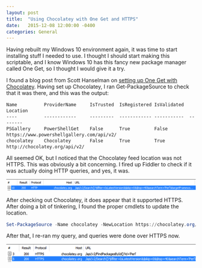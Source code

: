 ```yaml
---
layout: post
title:  "Using Chocolatey with One Get and HTTPS"
date:   2015-12-08 12:00:00 -0400
categories: General
---
```


Having rebuilt my Windows 10 environment again, it was time to start installing
stuff I needed to use. I thought I should start making this scriptable, and I
know Windows 10 has this fancy new package manager called One Get, so I thought
I would give it a try.

I found a blog post from Scott Hanselman on [setting up One Get with Chocolatey][1].
Having set up Chocolatey, I ran Get-PackageSource to check that it was there,
and this was the output:

```
Name          ProviderName     IsTrusted  IsRegistered IsValidated  Location
----          ------------     ---------  ------------ -----------  --------
PSGallery     PowerShellGet    False      True         False        https://www.powershellgallery.com/api/v2/
chocolatey    Chocolatey       False      True         True         http://chocolatey.org/api/v2/
```

All seemed OK, but I noticed that the Chocolatey feed location was not HTTPS.
This was obviously a bit concerning. I fired up Fiddler to check if it was
actually doing HTTP queries, and yes, it was.

![Chocolatey Fiddler][2]

After checking out Chocolatey, it does appear that it supported HTTPS. After
doing a bit of tinkering, I found the proper cmdlets to update the location.

```powershell
Set-PackageSource -Name chocolatey -NewLocation https://chocolatey.org/api/v2/ -Force
```

After that, I re-ran my query, and queries were done over HTTPS now.

![Chocolatey Fiddler HTTPS][3]

[1]: https://www.hanselman.com/blog/AptGetForWindowsOneGetAndChocolateyOnWindows10.aspx
[2]: /images/chocolatey-fiddler.png
[3]: /images/chocolatey-fiddler-https.png
